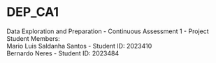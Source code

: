 # DEP_CA1
Data Exploration and Preparation - Continuous Assessment 1 - Project <br>
Student Members: <br>
Mario Luis Saldanha Santos - Student ID: 2023410 <br>
Bernardo Neres - Student ID: 2023484 <br>
